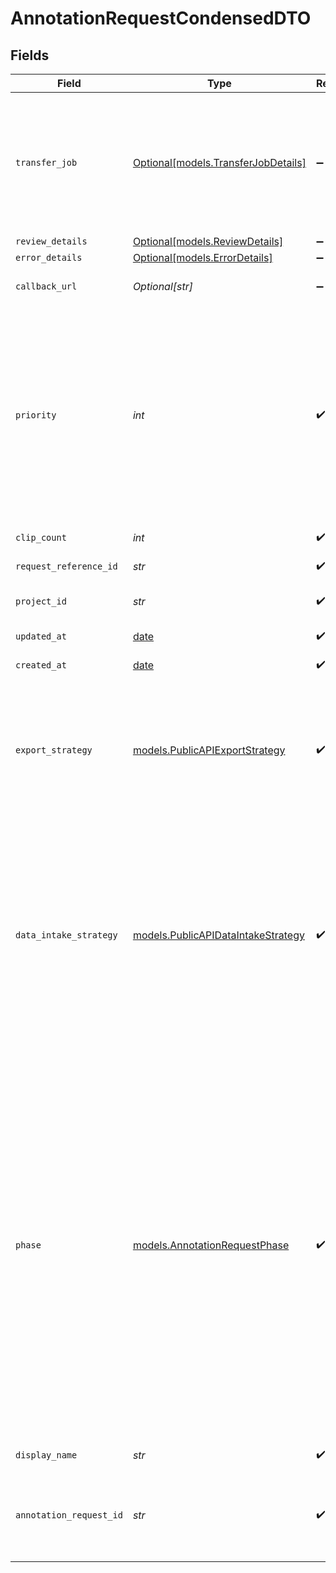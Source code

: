 # AnnotationRequestCondensedDTO


## Fields

| Field                                                                                                                                                                                                                                                                                                                                                                                                            | Type                                                                                                                                                                                                                                                                                                                                                                                                             | Required                                                                                                                                                                                                                                                                                                                                                                                                         | Description                                                                                                                                                                                                                                                                                                                                                                                                      |
| ---------------------------------------------------------------------------------------------------------------------------------------------------------------------------------------------------------------------------------------------------------------------------------------------------------------------------------------------------------------------------------------------------------------- | ---------------------------------------------------------------------------------------------------------------------------------------------------------------------------------------------------------------------------------------------------------------------------------------------------------------------------------------------------------------------------------------------------------------- | ---------------------------------------------------------------------------------------------------------------------------------------------------------------------------------------------------------------------------------------------------------------------------------------------------------------------------------------------------------------------------------------------------------------- | ---------------------------------------------------------------------------------------------------------------------------------------------------------------------------------------------------------------------------------------------------------------------------------------------------------------------------------------------------------------------------------------------------------------- |
| `transfer_job`                                                                                                                                                                                                                                                                                                                                                                                                   | [Optional[models.TransferJobDetails]](../models/transferjobdetails.md)                                                                                                                                                                                                                                                                                                                                           | :heavy_minus_sign:                                                                                                                                                                                                                                                                                                                                                                                               | Details about the transfer job<br/>that copied data into UAI storage.<br/><br/>The counters object contains detailed<br/>information about objects found in source,<br/>objects copied, skipped and bytes transferred.                                                                                                                                                                                           |
| `review_details`                                                                                                                                                                                                                                                                                                                                                                                                 | [Optional[models.ReviewDetails]](../models/reviewdetails.md)                                                                                                                                                                                                                                                                                                                                                     | :heavy_minus_sign:                                                                                                                                                                                                                                                                                                                                                                                               | N/A                                                                                                                                                                                                                                                                                                                                                                                                              |
| `error_details`                                                                                                                                                                                                                                                                                                                                                                                                  | [Optional[models.ErrorDetails]](../models/errordetails.md)                                                                                                                                                                                                                                                                                                                                                       | :heavy_minus_sign:                                                                                                                                                                                                                                                                                                                                                                                               | N/A                                                                                                                                                                                                                                                                                                                                                                                                              |
| `callback_url`                                                                                                                                                                                                                                                                                                                                                                                                   | *Optional[str]*                                                                                                                                                                                                                                                                                                                                                                                                  | :heavy_minus_sign:                                                                                                                                                                                                                                                                                                                                                                                               | The callback URL to send<br/>annotation request updates to.                                                                                                                                                                                                                                                                                                                                                      |
| `priority`                                                                                                                                                                                                                                                                                                                                                                                                       | *int*                                                                                                                                                                                                                                                                                                                                                                                                            | :heavy_check_mark:                                                                                                                                                                                                                                                                                                                                                                                               | The priority of an annotation request<br/>determines the order of processing within<br/>the project.<br/><br/>Annotation requests with higher priority<br/>will be processed earlier than annotation<br/>requests with lower priority.<br/><br/>By default, the priority is 0 for all<br/>annotation requests in the project.                                                                                    |
| `clip_count`                                                                                                                                                                                                                                                                                                                                                                                                     | *int*                                                                                                                                                                                                                                                                                                                                                                                                            | :heavy_check_mark:                                                                                                                                                                                                                                                                                                                                                                                               | The clips to be annotated<br/>in the request                                                                                                                                                                                                                                                                                                                                                                     |
| `request_reference_id`                                                                                                                                                                                                                                                                                                                                                                                           | *str*                                                                                                                                                                                                                                                                                                                                                                                                            | :heavy_check_mark:                                                                                                                                                                                                                                                                                                                                                                                               | A reference to data in<br/>the user system                                                                                                                                                                                                                                                                                                                                                                       |
| `project_id`                                                                                                                                                                                                                                                                                                                                                                                                     | *str*                                                                                                                                                                                                                                                                                                                                                                                                            | :heavy_check_mark:                                                                                                                                                                                                                                                                                                                                                                                               | The ID of the UAI project that is processing<br/>the annotation request                                                                                                                                                                                                                                                                                                                                          |
| `updated_at`                                                                                                                                                                                                                                                                                                                                                                                                     | [date](https://docs.python.org/3/library/datetime.html#date-objects)                                                                                                                                                                                                                                                                                                                                             | :heavy_check_mark:                                                                                                                                                                                                                                                                                                                                                                                               | When the annotation request was last updated                                                                                                                                                                                                                                                                                                                                                                     |
| `created_at`                                                                                                                                                                                                                                                                                                                                                                                                     | [date](https://docs.python.org/3/library/datetime.html#date-objects)                                                                                                                                                                                                                                                                                                                                             | :heavy_check_mark:                                                                                                                                                                                                                                                                                                                                                                                               | When the annotation request was created                                                                                                                                                                                                                                                                                                                                                                          |
| `export_strategy`                                                                                                                                                                                                                                                                                                                                                                                                | [models.PublicAPIExportStrategy](../models/publicapiexportstrategy.md)                                                                                                                                                                                                                                                                                                                                           | :heavy_check_mark:                                                                                                                                                                                                                                                                                                                                                                                               | The export strategy to use<br/><br/>UPLOAD_WORKFLOW:<br/>UAI uploads exported data<br/>via a workflow integration<br/><br/>DOWNLOAD_GCS:<br/>Download exported data via<br/>a download link                                                                                                                                                                                                                      |
| `data_intake_strategy`                                                                                                                                                                                                                                                                                                                                                                                           | [models.PublicAPIDataIntakeStrategy](../models/publicapidataintakestrategy.md)                                                                                                                                                                                                                                                                                                                                   | :heavy_check_mark:                                                                                                                                                                                                                                                                                                                                                                                               | The data intake strategy to use<br/><br/>UPLOAD_GCS:<br/>Upload data via a signed<br/>Google Cloud Storage URL<br/><br/>DOWNLOAD_WORKFLOW:<br/>UAI downloads data via a<br/>workflow integration<br/><br/>TRANSFER_JOB:<br/>UAI downloads data directly<br/>from a cloud bucket using a<br/>Google Transfer Job                                                                                                  |
| `phase`                                                                                                                                                                                                                                                                                                                                                                                                          | [models.AnnotationRequestPhase](../models/annotationrequestphase.md)                                                                                                                                                                                                                                                                                                                                             | :heavy_check_mark:                                                                                                                                                                                                                                                                                                                                                                                               | The processing phase of an<br/>annotation request<br/><br/>INTAKE: when data is copied<br/>to the UAI systems<br/><br/>PREPROCESSING: when data is being<br/>prepared for annotation<br/><br/>ANNOTATION: when data is being annotated<br/><br/>REVIEW: when annotated data is under<br/>review<br/><br/>DELIVERY: when data is being<br/>delivered<br/><br/>COMPLETE: when the annotation request<br/>is complete<br/><br/>ERROR: when an error occurred during<br/>processing and execution failed |
| `display_name`                                                                                                                                                                                                                                                                                                                                                                                                   | *str*                                                                                                                                                                                                                                                                                                                                                                                                            | :heavy_check_mark:                                                                                                                                                                                                                                                                                                                                                                                               | The display name shown in UAI tooling                                                                                                                                                                                                                                                                                                                                                                            |
| `annotation_request_id`                                                                                                                                                                                                                                                                                                                                                                                          | *str*                                                                                                                                                                                                                                                                                                                                                                                                            | :heavy_check_mark:                                                                                                                                                                                                                                                                                                                                                                                               | The ID of the annotation request<br/><br/>The ID can be used in the GET endpoint<br/>to lookup the annotation request                                                                                                                                                                                                                                                                                            |